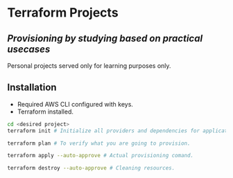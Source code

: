# Terraform Projects

## _Provisioning by studying based on practical usecases_

Personal projects served only for learning purposes only.

## Installation

- Required AWS CLI configured with keys.
- Terraform installed.

```bash
cd <desired project>
terraform init # Initialize all providers and dependencies for application requirements.

terraform plan # To verify what you are going to provision.

terraform apply --auto-approve # Actual provisioning comand.

terraform destroy --auto-approve # Cleaning resources.
```
